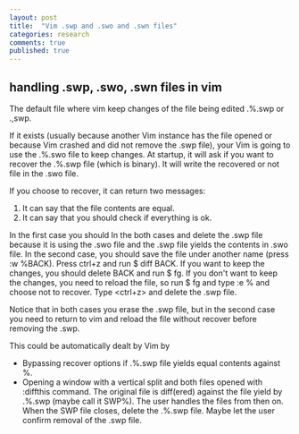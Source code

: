 ```yaml
---
layout: post
title:  "Vim .swp and .swo and .swn files"
categories: research
comments: true
published: true
---
```


## handling .swp, .swo, .swn files in vim

The default file where vim keep changes of the
file being edited .%.swp 
or
.<filename>,swp.


If it exists (usually because another Vim instance has the file opened
or because Vim crashed and did not remove the .swp file),
your Vim is going to use the .%.swo file to keep changes.
At startup, it will ask if you want to recover the .%.swp file (which is binary).
It will write the recovered or not file in the .swo file.

If you choose to recover, it can return two messages:
1. It can say that the file contents are equal.
2. It can say that you should check if everything is ok.

In the first case you should
In the both cases and
delete the .swp file because it is using the .swo file
and the .swp file yields the contents in .swo file.
In the second case, you should save the
file under another name (press :w %<tab>BACK<enter>).
Press ctrl+z and run $ diff <file> <file>BACK.
If you want to keep the changes,
you should delete <file>BACK
and run $ fg.
If you don't want to keep the changes,
you need to reload the file,
so run $ fg and type :e %<tab><enter>
and choose not to recover.
Type <ctrl+z> and 
delete the .swp file.

Notice that in both cases you erase the .swp file,
but in the second case you need to return to vim
and reload the file without recover
before removing the .swp.

This could be automatically dealt by Vim by
* Bypassing recover options if
.%.swp file yields equal contents against %.
* Opening a window with a vertical split and
both files opened with :diffthis command.
The original file is diff(ered) against
the file yield by .%.swp (maybe call it SWP%).
The user handles the files from then on.
When the SWP file closes, delete the .%.swp file.
Maybe let the user confirm removal of the .swp file.


